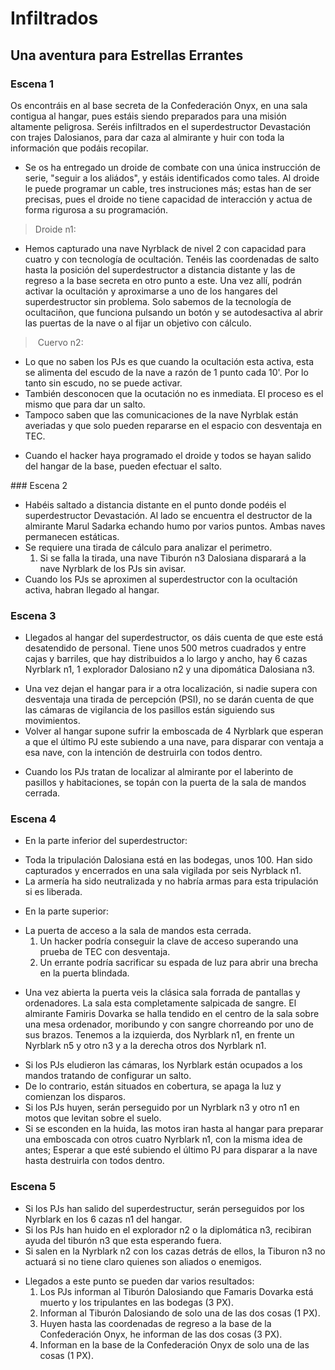 # Infiltrados## Una aventura para Estrellas Errantes### Escena 1Os encontráis en al base secreta de la Confederación Onyx, en una sala contigua al hangar, pues estáis siendo preparados para una misión altamente peligrosa. Seréis infiltrados en el superdestructor Devastación con trajes Dalosianos, para dar caza al almirante y huir con toda la información que podáis recopilar.- Se os ha entregado un droide de combate con una única instrucción de serie, "seguir a los aliádos", y estáis identificados como tales. Al droide le puede programar un cable, tres instruciones más; estas han de ser precisas, pues el droide no tiene capacidad de interacción y actua de forma rigurosa a su programación.> Droide n1: - Hemos capturado una nave Nyrblack de nivel 2 con capacidad para cuatro y con tecnología de ocultación. Tenéis las coordenadas de salto hasta la posición del superdestructor a distancia distante y las de regreso a la base secreta en otro punto a este. Una vez allí, podrán activar la ocultación y aproximarse a uno de los hangares del superdestructor sin problema. Solo sabemos de la tecnología de ocultaciñon, que funciona pulsando un botón y se autodesactiva al abrir las puertas de la nave o al fijar un objetivo con cálculo.> Cuervo n2:* Lo que no saben los PJs es que cuando la ocultación esta activa, esta se alimenta del escudo de la nave a razón de 1 punto cada 10'. Por lo tanto sin escudo, no se puede activar.* También desconocen que la ocutación no es inmediata. El proceso es el mismo que para dar un salto.* Tampoco saben que las comunicaciones de la nave Nyrblak están averiadas y que solo pueden repararse en el espacio con desventaja en TEC.- Cuando el hacker haya programado el droide y todos se hayan salido del hangar de la base, pueden efectuar el salto.### Escena 2- Habéis saltado a distancia distante en el punto donde podéis el superdestructor Devastación. Al lado se encuentra el destructor de la almirante Marul Sadarka echando humo por varios puntos. Ambas naves permanecen estáticas.- Se requiere una tirada de cálculo para analizar el perimetro.	1. Si se falla la tirada, una nave Tiburón n3 Dalosiana disparará a la nave Nyrblark de los PJs sin avisar.- Cuando los PJs se aproximen al superdestructor con la ocultación activa, habran llegado al hangar.### Escena 3- Llegados al hangar del superdestructor, os dáis cuenta de que este está desatendido de personal. Tiene unos 500 metros cuadrados y entre cajas y barriles, que hay distribuidos a lo largo y ancho, hay 6 cazas Nyrblark n1, 1 explorador Dalosiano n2 y una dipomática Dalosiana n3.* Una vez dejan el hangar para ir a otra localización, si nadie supera con desventaja una tirada de percepción (PSI), no se darán cuenta de que las cámaras de vigilancia de los pasillos están siguiendo sus movimientos.* Volver al hangar supone sufrir la emboscada de 4 Nyrblark que esperan a que el último PJ este subiendo a una nave, para disparar con ventaja a esa nave, con la intención de destruirla con todos dentro.- Cuando los PJs tratan de localizar al almirante por el laberinto de pasillos y habitaciones, se topán con la puerta de la sala de mandos cerrada.### Escena 4- En la parte inferior del superdestructor:* Toda la tripulación Dalosiana está en las bodegas, unos 100. Han sido capturados y encerrados en una sala vigilada por seis Nyrblack n1.* La armería ha sido neutralizada y no habría armas para esta tripulación si es liberada.- En la parte superior:* La puerta de acceso a la sala de mandos esta cerrada.	1. Un hacker podría conseguir la clave de acceso superando una prueba de TEC con desventaja.	1. Un errante podría sacrificar su espada de luz para abrir una brecha en la puerta blindada.- Una vez abierta la puerta veis la clásica sala forrada de pantallas y ordenadores. La sala esta completamente salpicada de sangre. El almirante Famiris Dovarka se halla tendido en el centro de la sala sobre una mesa ordenador, moribundo y con sangre chorreando por uno de sus brazos. Tenemos a la izquierda, dos Nyrblark n1, en frente un Nyrblark n5 y otro n3 y a la derecha otros dos Nyrblark n1.* Si los PJs eludieron las cámaras, los Nyrblark están ocupados a los mandos tratando de configurar un salto.* De lo contrario, están situados en cobertura, se apaga la luz y comienzan los disparos.* Si los PJs huyen, serán perseguido por un Nyrblark n3 y otro n1 en motos que levitan sobre el suelo.* Si se esconden en la huida, las motos iran hasta al hangar para preparar una emboscada con otros cuatro Nyrblark n1, con la misma idea de antes; Esperar a que esté subiendo el último PJ para disparar a la nave hasta destruirla con todos dentro.### Escena 5* Si los PJs han salido del superdestructur, serán perseguidos por los Nyrblark en los 6 cazas n1 del hangar.* Si los PJs han huido en el explorador n2 o la diplomática n3, recibiran ayuda del tiburón n3 que esta esperando fuera.* Si salen en la Nyrblark n2 con los cazas detrás de ellos, la Tiburon n3 no actuará si no tiene claro quienes son aliados o enemigos.- Llegados a este punto se pueden dar varios resultados:	1. Los PJs informan al Tiburón Dalosiando que Famaris Dovarka está muerto y los tripulantes en las bodegas (3 PX).	1. Informan al Tiburón Dalosiando de solo una de las dos cosas (1 PX).	1. Huyen hasta las coordenadas de regreso a la base de la Confederación Onyx, he informan de las dos cosas (3 PX).	1. Informan en la base de la Confederación Onyx de solo una de las cosas (1 PX).